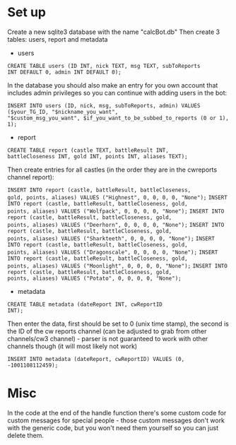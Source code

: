 # Set up

Create a new sqlite3 database with the name "calcBot.db"
Then create 3 tables: users, report and metadata

* users

<code>CREATE TABLE users (ID INT, nick TEXT, msg TEXT, subToReports INT DEFAULT 0, admin INT DEFAULT 0);</code>

In the database you should also make an entry for you own account that includes admin privileges so you can continue with adding users in the bot:

<code>INSERT INTO users (ID, nick, msg, subToReports, admin) VALUES ($your_TG_ID, "$nickname_you_want", "$custom_msg_you_want", $if_you_want_to_be_subbed_to_reports (0 or 1), 1);</code>

* report

<code>CREATE TABLE report (castle TEXT, battleResult INT, battleCloseness INT, gold INT, points INT, aliases TEXT);</code>

Then create entries for all castles (in the order they are in the cwreports channel report):

<code>INSERT INTO report (castle, battleResult, battleCloseness, gold, points, aliases) VALUES ("Highnest", 0, 0, 0, 0, "None");</code>
<code>INSERT INTO report (castle, battleResult, battleCloseness, gold, points, aliases) VALUES ("Wolfpack", 0, 0, 0, 0, "None");</code>
<code>INSERT INTO report (castle, battleResult, battleCloseness, gold, points, aliases) VALUES ("Deerhorn", 0, 0, 0, 0, "None");</code>
<code>INSERT INTO report (castle, battleResult, battleCloseness, gold, points, aliases) VALUES ("Sharkteeth", 0, 0, 0, 0, "None");</code>
<code>INSERT INTO report (castle, battleResult, battleCloseness, gold, points, aliases) VALUES ("Dragonscale", 0, 0, 0, 0, "None");</code>
<code>INSERT INTO report (castle, battleResult, battleCloseness, gold, points, aliases) VALUES ("Moonlight", 0, 0, 0, 0, "None");</code>
<code>INSERT INTO report (castle, battleResult, battleCloseness, gold, points, aliases) VALUES ("Potato", 0, 0, 0, 0, "None");</code>

* metadata 

<code>CREATE TABLE metadata (dateReport INT, cwReportID INT);</code>

Then enter the data, first should be set to 0 (unix time stamp), the second is the ID of the cw reports channel (can be adjusted to grab from other channels/cw3 channel) - parser is not guaranteed to work with other channels though (it will most likely not work)

<code>INSERT INTO metadata (dateReport, cwReportID) VALUES (0, -1001108112459);</code>

# Misc

In the code at the end of the handle function there's some custom code for custom messages for special people - those custom messages don't work with the generic code, but you won't need them yourself so you can just delete them.
